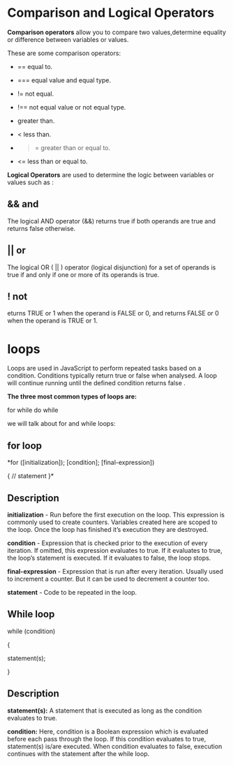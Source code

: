 # Comparison and Logical Operators

  **Comparison operators** allow you to compare two values,determine equality or difference between variables or values.

  These are some comparison operators:

* ==	equal to.

* ===	equal value and equal type.

* !=	not equal.

* !==	not equal value or not equal type.

* 	greater than.


* <	less than.

* >= greater than or equal to.

* <=	less than or equal to.




**Logical Operators** are used to determine the logic between variables or values such as :



 ## && and
 
 The logical AND operator (&&) returns true if both operands are true and returns false otherwise.


## ||	or
The logical OR ( || ) operator (logical disjunction) for a set of operands is true if and only if one or more of its operands is true.


 ## !	not
 eturns TRUE or 1 when the operand is FALSE or 0, and returns FALSE or 0 when the operand is TRUE or 1.


 # loops

 Loops are used in JavaScript to perform repeated tasks based on a condition. Conditions typically return true or false when analysed. A loop will continue running until the defined condition returns false .

 **The three most common types of loops are:**

for
while
do while

we will talk about for and while loops:

## for loop

*for ([initialization]); [condition]; [final-expression])


 {
   // statement
}*

## Description

**initialization** - Run before the first execution on the loop. This expression is commonly used to create counters. Variables created here are scoped to the loop. Once the loop has finished it’s execution they are destroyed.

**condition** - Expression that is checked prior to the execution of every iteration. If omitted, this expression evaluates to true. If it evaluates to true, the loop’s statement is executed. If it evaluates to false, the loop stops.

**final-expression** - Expression that is run after every iteration. Usually used to increment a counter. But it can be used to decrement a counter too.

**statement** - Code to be repeated in the loop.



## While loop

while (condition)

{

  statement(s);

}

## Description


**statement(s):** A statement that is executed as long as the condition evaluates to true.

**condition:** Here, condition is a Boolean expression which is evaluated before each pass through the loop. If this condition evaluates to true, statement(s) is/are executed. When condition evaluates to false, execution continues with the statement after the while loop.



